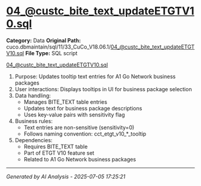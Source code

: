 # 04_@custc_bite_text_updateETGTV10.sql

**Category:** Data
**Original Path:** cuco.dbmaintain/sql/11/33_CuCo_V18.06.1/04_@custc_bite_text_updateETGTV10.sql
**File Type:** SQL script

04_@custc_bite_text_updateETGTV10.sql
1. Purpose: Updates tooltip text entries for A1 Go Network business packages
2. User interactions: Displays tooltips in UI for business package selection
3. Data handling:
   - Manages BITE_TEXT table entries
   - Updates text for business package descriptions
   - Uses key-value pairs with sensitivity flag
4. Business rules:
   - Text entries are non-sensitive (sensitivity=0)
   - Follows naming convention: cct_etgt_v10_*_tooltip
5. Dependencies:
   - Requires BITE_TEXT table
   - Part of ETGT V10 feature set
   - Related to A1 Go Network business packages

---
*Generated by AI Analysis - 2025-07-05 17:25:21*
